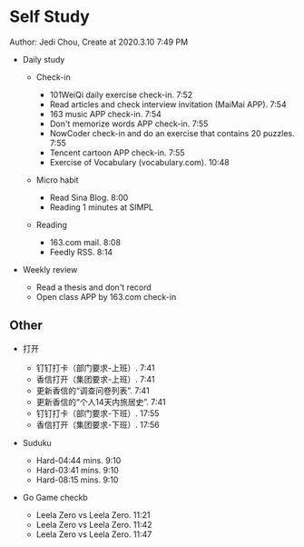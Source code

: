 # Self Study

Author: Jedi Chou, Create at 2020.3.10 7:49 PM

* Daily study
  * Check-in
    * 101WeiQi daily exercise check-in. 7:52
    * Read articles and check interview invitation (MaiMai APP). 7:54
    * 163 music APP check-in. 7:54
    * Don't memorize words APP check-in. 7:55
    * NowCoder check-in and do an exercise that contains 20 puzzles. 7:55
    * Tencent cartoon APP check-in. 7:55
    * Exercise of Vocabulary (vocabulary.com). 10:48

  * Micro habit
    * Read Sina Blog. 8:00
    * Reading 1 minutes at SIMPL

  * Reading
    * 163.com mail. 8:08
    * Feedly RSS. 8:14

* Weekly review
  * Read a thesis and don't record
  * Open class APP by 163.com check-in

## Other

* 打开
  * 钉钉打卡（部门要求-上班）. 7:41
  * 香信打开（集团要求-上班）. 7:41
  * 更新香信的“调查问卷列表”. 7:41
  * 更新香信的“个人14天内旅居史”. 7:41
  * 钉钉打卡（部门要求-下班）. 17:55
  * 香信打开（集团要求-下班）. 17:56

* Suduku
  * Hard-04:44 mins. 9:10
  * Hard-03:41 mins. 9:10
  * Hard-08:15 mins. 9:10

* Go Game checkb
  * Leela Zero vs Leela Zero. 11:21
  * Leela Zero vs Leela Zero. 11:42
  * Leela Zero vs Leela Zero. 11:47
